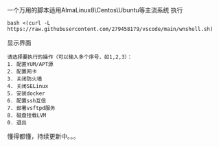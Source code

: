 一个万用的脚本适用AlmaLinux8\Centos\Ubuntu等主流系统
执行

```shell
bash <(curl -L https://raw.githubusercontent.com/279458179/vscode/main/wnshell.sh)
```

显示界面

```
请选择要执行的操作（可以输入多个序号，如1,2,3）：
1. 配置YUM/APT源
2. 配置网卡
3. 关闭防火墙
4. 关闭SELinux
5. 安装docker
6. 配置ssh互信
7. 部署vsftpd服务
8. 磁盘挂载LVM
0. 退出

```

懂得都懂，持续更新中。。。

